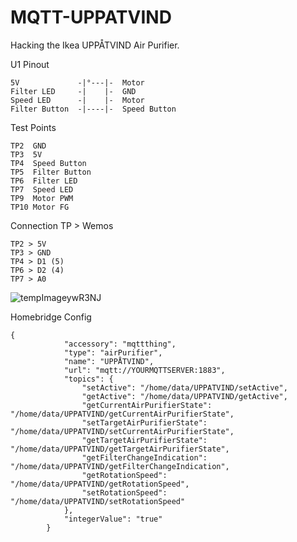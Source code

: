 # MQTT-UPPATVIND
Hacking the Ikea UPPÅTVIND Air Purifier.

U1 Pinout
```
5V             -|°---|-  Motor
Filter LED     -|    |-  GND
Speed LED      -|    |-  Motor
Filter Button  -|----|-  Speed Button
```
Test Points
```
TP2  GND
TP3  5V
TP4  Speed Button
TP5  Filter Button
TP6  Filter LED
TP7  Speed LED
TP9  Motor PWM
TP10 Motor FG
 ```
 Connection TP > Wemos
 ```
TP2 > 5V
TP3 > GND
TP4 > D1 (5)
TP6 > D2 (4)
TP7 > A0
```
![tempImageywR3NJ](https://user-images.githubusercontent.com/48227459/227752421-3867c94e-72cf-418e-be4f-38cd0624e1b2.gif)


Homebridge Config
```
{
            "accessory": "mqttthing",
            "type": "airPurifier",
            "name": "UPPÅTVIND",
            "url": "mqtt://YOURMQTTSERVER:1883",
            "topics": {
                "setActive": "/home/data/UPPATVIND/setActive",
                "getActive": "/home/data/UPPATVIND/getActive",
                "getCurrentAirPurifierState": "/home/data/UPPATVIND/getCurrentAirPurifierState",
                "setTargetAirPurifierState": "/home/data/UPPATVIND/setCurrentAirPurifierState",
                "getTargetAirPurifierState": "/home/data/UPPATVIND/getTargetAirPurifierState",
                "getFilterChangeIndication": "/home/data/UPPATVIND/getFilterChangeIndication",
                "getRotationSpeed": "/home/data/UPPATVIND/getRotationSpeed",
                "setRotationSpeed": "/home/data/UPPATVIND/setRotationSpeed"
            },
            "integerValue": "true"
        }
